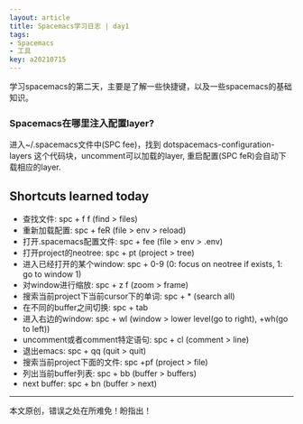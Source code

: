 ```yaml
---
layout: article
title: Spacemacs学习日志 | day1
tags:
- Spacemacs
- 工具
key: a20210715
---
```


学习spacemacs的第二天，主要是了解一些快捷键，以及一些spacemacs的基础知识。

<!--more-->

### Spacemacs在哪里注入配置layer?
进入~/.spacemacs文件中(SPC fee)，找到 dotspacemacs-configuration-layers 这个代码块，uncomment可以加载的layer, 重启配置(SPC feR)会自动下载相应的layer.

## Shortcuts learned today
* 查找文件: spc + f f (find > files)
* 重新加载配置: spc + feR (file > env > reload)
* 打开.spacemacs配置文件: spc + fee   (file > env > .env)
* 打开project的neotree: spc + pt (project > tree)
* 进入已经打开的某个window: spc + 0-9 (0: focus on neotree if exists, 1: go to window 1)
* 对window进行缩放: spc + z f (zoom > frame)
* 搜索当前project下当前cursor下的单词: spc + * (search all)
* 在不同的buffer之间切换: spc + tab
* 进入右边的window: spc + wl (window > lower level(go to right), +wh(go to left))
* uncomment或者comment特定语句: spc + cl (comment > line)
* 退出emacs: spc + qq (quit > quit)
* 搜索当前project下面的文件: spc +pf (project > file)
* 列出当前buffer列表: spc +  bb (buffer > buffers)
* next buffer: spc + bn (buffer > next)

---
本文原创，错误之处在所难免！盼指出！
